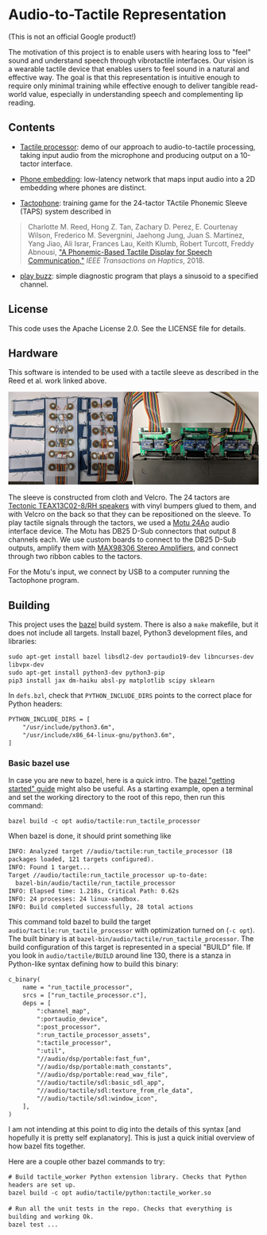 # Audio-to-Tactile Representation

(This is not an official Google product!)

The motivation of this project is to enable users with hearing loss to "feel"
sound and understand speech through vibrotactile interfaces. Our vision is a
wearable tactile device that enables users to feel sound in a natural and
effective way. The goal is that this representation is intuitive enough to
require only minimal training while effective enough to deliver tangible
read-world value, especially in understanding speech and complementing lip
reading.

## Contents

 * [Tactile processor](doc/tactile_processor.md): demo of our approach to
   audio-to-tactile processing, taking input audio from the microphone and
   producing output on a 10-tactor interface.

 * [Phone embedding](doc/phone_embedding.md): low-latency network that maps
   input audio into a 2D embedding where phones are distinct.

 * [Tactophone](doc/tactophone.md): training game for the 24-tactor TActile
   Phonemic Sleeve (TAPS) system described in
> Charlotte M. Reed, Hong Z. Tan, Zachary D. Perez, E. Courtenay Wilson,
> Frederico M. Severgnini, Jaehong Jung, Juan S. Martinez, Yang Jiao, Ali
> Israr, Frances Lau, Keith Klumb, Robert Turcott, Freddy Abnousi, ["A
> Phonemic-Based Tactile Display for Speech
> Communication,"](https://doi.org/10.1109/TOH.2018.2861010) *IEEE Transactions
> on Haptics*, 2018.

 * [play buzz](doc/play_buzz.md): simple diagnostic program that plays a
   sinusoid to a specified channel.


## License

This code uses the Apache License 2.0. See the LICENSE file for details.


## Hardware

This software is intended to be used with a tactile sleeve as described in the
Reed et al. work linked above.

![Tactile sleeve hardware](doc/sleeve-hw.jpg)

The sleeve is constructed from cloth and Velcro. The 24 tactors are
[Tectonic TEAX13C02-8/RH speakers](https://www.parts-express.com/tectonic-teax13c02-8-rh-13mm-exciter-8-ohms--297-214)
with vinyl bumpers glued to them, and with Velcro on the back so that they can
be repositioned on the sleeve. To play tactile signals through the tactors, we
used a [Motu 24Ao](http://motu.com/products/avb/24ai-24ao) audio interface
device. The Motu has DB25 D-Sub connectors that output 8 channels each. We use
custom boards to connect to the DB25 D-Sub outputs, amplify them with [MAX98306
Stereo Amplifiers](https://www.adafruit.com/product/987), and connect through
two ribbon cables to the tactors.

For the Motu's input, we connect by USB to a computer running the Tactophone
program.

## Building

This project uses the [bazel](https://www.bazel.build) build system. There is
also a `make` makefile, but it does not include all targets. Install bazel,
Python3 development files, and libraries:

```{.sh}
sudo apt-get install bazel libsdl2-dev portaudio19-dev libncurses-dev libvpx-dev
sudo apt-get install python3-dev python3-pip
pip3 install jax dm-haiku absl-py matplotlib scipy sklearn
```

In `defs.bzl`, check that `PYTHON_INCLUDE_DIRS` points to the correct place for
Python headers:

```{.py}
PYTHON_INCLUDE_DIRS = [
    "/usr/include/python3.6m",
    "/usr/include/x86_64-linux-gnu/python3.6m",
]
```

### Basic bazel use

In case you are new to bazel, here is a quick intro. The [bazel "getting
started" guide](https://docs.bazel.build/versions/master/getting-started.html)
might also be useful. As a starting example, open a terminal and set the working
directory to the root of this repo, then run this command:

```{.sh}
bazel build -c opt audio/tactile:run_tactile_processor
```

When bazel is done, it should print something like

```{.sh}
INFO: Analyzed target //audio/tactile:run_tactile_processor (18 packages loaded, 121 targets configured).
INFO: Found 1 target...
Target //audio/tactile:run_tactile_processor up-to-date:
  bazel-bin/audio/tactile/run_tactile_processor
INFO: Elapsed time: 1.218s, Critical Path: 0.62s
INFO: 24 processes: 24 linux-sandbox.
INFO: Build completed successfully, 28 total actions
```

This command told bazel to build the target
`audio/tactile:run_tactile_processor` with optimization turned on (`-c opt`).
The built binary is at `bazel-bin/audio/tactile/run_tactile_processor`. The
build configuration of this target is represented in a special "BUILD" file. If
you look in `audio/tactile/BUILD` around line 130, there is a stanza in
Python-like syntax defining how to build this binary:

```{.py}
c_binary(
    name = "run_tactile_processor",
    srcs = ["run_tactile_processor.c"],
    deps = [
        ":channel_map",
        ":portaudio_device",
        ":post_processor",
        ":run_tactile_processor_assets",
        ":tactile_processor",
        ":util",
        "//audio/dsp/portable:fast_fun",
        "//audio/dsp/portable:math_constants",
        "//audio/dsp/portable:read_wav_file",
        "//audio/tactile/sdl:basic_sdl_app",
        "//audio/tactile/sdl:texture_from_rle_data",
        "//audio/tactile/sdl:window_icon",
    ],
)
```

I am not intending at this point to dig into the details of this syntax [and
hopefully it is pretty self explanatory]. This is just a quick initial overview
of how bazel fits together.

Here are a couple other bazel commands to try:

```{.sh}
# Build tactile_worker Python extension library. Checks that Python headers are set up.
bazel build -c opt audio/tactile/python:tactile_worker.so

# Run all the unit tests in the repo. Checks that everything is building and working Ok.
bazel test ...
```

